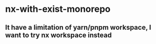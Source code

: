 # nx-with-exist-monorepo

## It have a limitation of yarn/pnpm workspace, I want to try nx workspace instead
